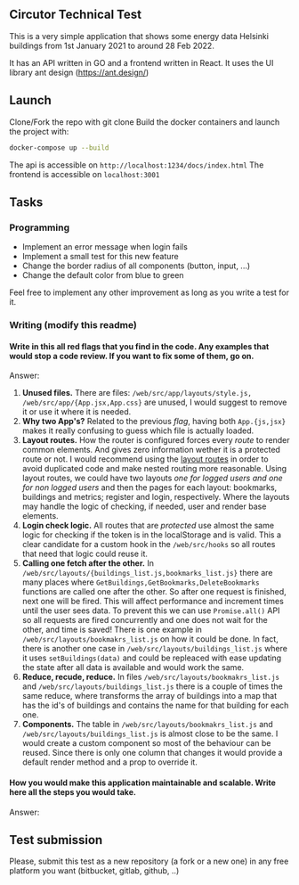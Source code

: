 ## Circutor Technical Test

This is a very simple application that shows some energy data Helsinki buildings from 1st January 2021 to around 28 Feb 2022.

It has an API written in GO and a frontend written in React. It uses the UI library ant design (https://ant.design/)

## Launch

Clone/Fork the repo with git clone <url>
Build the docker containers and launch the project with:
```sh
docker-compose up --build
```

The api is accessible on `http://localhost:1234/docs/index.html`
The frontend is accessible on `localhost:3001`

## Tasks

### Programming
- Implement an error message when login fails
- Implement a small test for this new feature
- Change the border radius of all components (button, input, ...)
- Change the default color from blue to green

Feel free to implement any other improvement as long as you write a test for it.

### Writing (modify this readme)
#### Write in this all red flags that you find in the code. Any examples that would stop a code review. If you want to fix some of them, go on.

Answer: 

1. **Unused files.** There are files: `/web/src/app/layouts/style.js, /web/src/app/{App.jsx,App.css}` are unused, I would suggest to remove it or use it where it is needed.
2. **Why two App's?** Related to the previous *flag*, having both `App.{js,jsx}` makes it really confusing to guess which file is actually loaded.
3. **Layout routes.** How the router is configured forces every *route* to render common elements. And gives zero information wether it is a protected route or not. I would recommend using the [layout routes](https://reactrouter.com/en/main/route/route#layout-routes) in order to avoid duplicated code and make nested routing more reasonable. Using layout routes, we could have two layouts *one for logged users and one for non logged users* and then the pages for each layout: bookmarks, buildings and metrics; register and login, respectively. Where the layouts may handle the logic of checking, if needed, user and render base elements.
4. **Login check logic.** All routes that are *protected* use almost the same logic for checking if the token is in the localStorage and is valid. This a clear candidate for a custom hook in the `/web/src/hooks` so all routes that need that logic could reuse it.
5. **Calling one fetch after the other.** In `/web/src/layouts/{buildings_list.js,bookmarks_list.js}` there are many places where `GetBuildings,GetBookmarks,DeleteBookmarks` functions are called one after the other. So after one request is finished, next one will be fired. This will affect performance and increment times until the user sees data. To prevent this we can use `Promise.all()` API so all requests are fired concurrently and one does not wait for the other, and time is saved! There is one example in `/web/src/layouts/bookmakrs_list.js` on how it could be done. In fact, there is another one case in `/web/src/layouts/buildings_list.js` where it uses `setBuildings(data)` and could be repleaced with ease updating the state after all data is available and would work the same.
6. **Reduce, recude, reduce.** In files `/web/src/layouts/bookmakrs_list.js` and `/web/src/layouts/buildings_list.js` there is a couple of times the same reduce, where transforms the array of buildings into a map that has the id's of buildings and contains the name for that building for each one.
7. **Components.** The table in `/web/src/layouts/bookmakrs_list.js` and `/web/src/layouts/buildings_list.js` is almost close to be the same. I would create a custom component so most of the behaviour can be reused. Since there is only one column that changes it would provide a default render method and a prop to override it.


#### How you would make this application maintainable and scalable. Write here all the steps you would take.

Answer:

## Test submission

Please, submit this test as a new repository (a fork or a new one) in any free platform you want (bitbucket, gitlab, github, ..)
